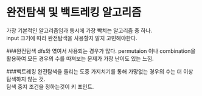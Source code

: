 완전탐색 및 백트레킹 알고리즘 
====

가장 기본적인 알고리즘임과 동시에 가장 빡치는 알고리즘 중 하나.    
input 크기에 따라 완전탐색을 사용할지 말지 고민해야한다.   

        
###완전탐색
dfs와 엮여서 사용되는 경우가 많다. permutaion 이나 combination을 활용하여 모든 경우의 수를 따져보는 문제가 가장 난이도 있는 느낌.   

###백트레킹
완전탐색을 돌리는 도중 가지치기를 통해 가망없는 경우의 수는 더 이상 탐색하지 않는 것.   
탐색 중지 조건을 정하는것이 키 포인트. 